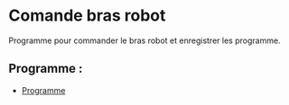 # Comande bras robot

Programme pour commander le bras robot et enregistrer les programme.

## Programme :

+ [Programme](https://github.com/MPi3D/Comande_Bras_Robot/blob/master/Robotic_Arm.py)
